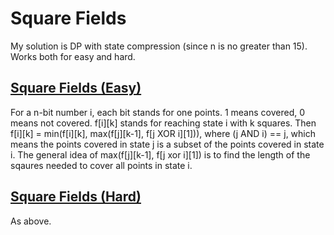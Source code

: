 # Square Fields

My solution is DP with state compression (since n is no greater than 15). Works both for easy and hard.

## [Square Fields (Easy)](https://open.kattis.com/problems/squarefieldseasy)

For a n-bit number i, each bit stands for one points. 1 means covered, 0 means not covered. f[i][k] stands for reaching state i with k squares. Then f[i][k] = min(f[i][k], max(f[j][k-1], f[j XOR i][1])), where (j AND i) == j, which means the points covered in state j is a subset of the points covered in state i. The general idea of max(f[j][k-1], f[j xor i][1]) is to find the length of the sqaures needed to cover all points in state i.

## [Square Fields (Hard)](https://open.kattis.com/problems/squarefieldshard)

As above.
